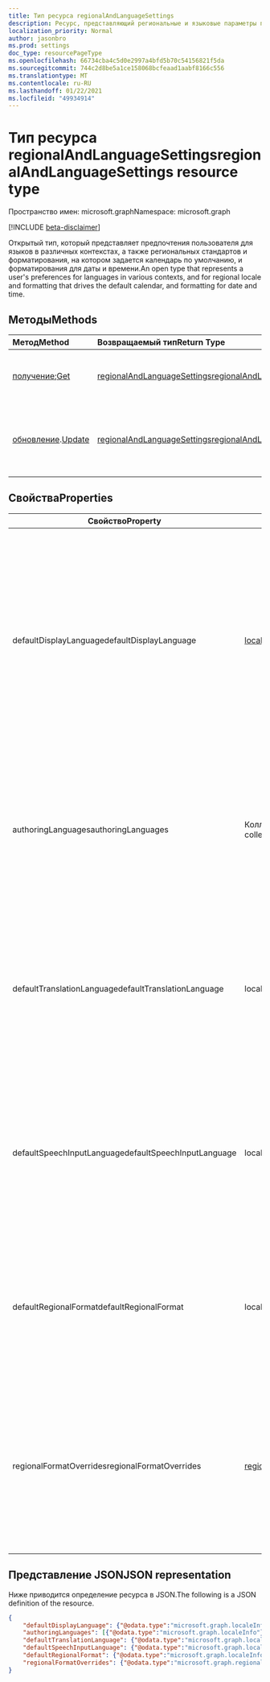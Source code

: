 ```yaml
---
title: Тип ресурса regionalAndLanguageSettings
description: Ресурс, представляющий региональные и языковые параметры пользователей
localization_priority: Normal
author: jasonbro
ms.prod: settings
doc_type: resourcePageType
ms.openlocfilehash: 66734cba4c5d0e2997a4bfd5b70c54156821f5da
ms.sourcegitcommit: 744c2d8be5a1ce158068bcfeaad1aabf8166c556
ms.translationtype: MT
ms.contentlocale: ru-RU
ms.lasthandoff: 01/22/2021
ms.locfileid: "49934914"
---
```

# <a name="regionalandlanguagesettings-resource-type"></a><span data-ttu-id="2fdd3-103">Тип ресурса regionalAndLanguageSettings</span><span class="sxs-lookup"><span data-stu-id="2fdd3-103">regionalAndLanguageSettings resource type</span></span>

<span data-ttu-id="2fdd3-104">Пространство имен: microsoft.graph</span><span class="sxs-lookup"><span data-stu-id="2fdd3-104">Namespace: microsoft.graph</span></span>

[!INCLUDE [beta-disclaimer](../../includes/beta-disclaimer.md)]

<span data-ttu-id="2fdd3-105">Открытый тип, который представляет предпочтения пользователя для языков в различных контекстах, а также региональных стандартов и форматирования, на котором задается календарь по умолчанию, и форматирования для даты и времени.</span><span class="sxs-lookup"><span data-stu-id="2fdd3-105">An open type that represents a user's preferences for languages in various contexts, and for regional locale and formatting that drives the default calendar, and formatting for date and time.</span></span>

## <a name="methods"></a><span data-ttu-id="2fdd3-106">Методы</span><span class="sxs-lookup"><span data-stu-id="2fdd3-106">Methods</span></span>

| <span data-ttu-id="2fdd3-107">Метод</span><span class="sxs-lookup"><span data-stu-id="2fdd3-107">Method</span></span>                                                 | <span data-ttu-id="2fdd3-108">Возвращаемый тип</span><span class="sxs-lookup"><span data-stu-id="2fdd3-108">Return Type</span></span>                                                   | <span data-ttu-id="2fdd3-109">Описание</span><span class="sxs-lookup"><span data-stu-id="2fdd3-109">Description</span></span>                                                                                        |
|:-------------------------------------------------------|:--------------------------------------------------------------|:---------------------------------------------------------------------------------------------------|
| <span data-ttu-id="2fdd3-110">[получение](../api/regionalAndLanguageSettings-get.md);</span><span class="sxs-lookup"><span data-stu-id="2fdd3-110">[Get](../api/regionalAndLanguageSettings-get.md)</span></span>       | [<span data-ttu-id="2fdd3-111">regionalAndLanguageSettings</span><span class="sxs-lookup"><span data-stu-id="2fdd3-111">regionalAndLanguageSettings</span></span>](regionalAndLanguageSettings.md) | <span data-ttu-id="2fdd3-112">Чтение свойств объекта **regionalAndLanguageSettings.**</span><span class="sxs-lookup"><span data-stu-id="2fdd3-112">Read properties of a **regionalAndLanguageSettings** object.</span></span>                                       |
| <span data-ttu-id="2fdd3-113">[обновление](../api/regionalandlanguagesettings-update.md).</span><span class="sxs-lookup"><span data-stu-id="2fdd3-113">[Update](../api/regionalandlanguagesettings-update.md)</span></span> | [<span data-ttu-id="2fdd3-114">regionalAndLanguageSettings</span><span class="sxs-lookup"><span data-stu-id="2fdd3-114">regionalAndLanguageSettings</span></span>](regionalAndLanguageSettings.md) | <span data-ttu-id="2fdd3-115">Обновление всех или подмножества свойств объекта **regionalAndLanguageSettings** для пользователя.</span><span class="sxs-lookup"><span data-stu-id="2fdd3-115">Update all or a subset of the properties of the **regionalAndLanguageSettings** object for a user.</span></span> |

## <a name="properties"></a><span data-ttu-id="2fdd3-116">Свойства</span><span class="sxs-lookup"><span data-stu-id="2fdd3-116">Properties</span></span>
| <span data-ttu-id="2fdd3-117">Свойство</span><span class="sxs-lookup"><span data-stu-id="2fdd3-117">Property</span></span>                   | <span data-ttu-id="2fdd3-118">Тип</span><span class="sxs-lookup"><span data-stu-id="2fdd3-118">Type</span></span>                                                  | <span data-ttu-id="2fdd3-119">Описание</span><span class="sxs-lookup"><span data-stu-id="2fdd3-119">Description</span></span>                                                                                                                                                         |
|----------------------------|-------------------------------------------------------|---------------------------------------------------------------------------------------------------------------------------------------------------------------------|
| <span data-ttu-id="2fdd3-120">defaultDisplayLanguage</span><span class="sxs-lookup"><span data-stu-id="2fdd3-120">defaultDisplayLanguage</span></span>     | [<span data-ttu-id="2fdd3-121">localeInfo</span><span class="sxs-lookup"><span data-stu-id="2fdd3-121">localeInfo</span></span>](localeinfo.md)                           | <span data-ttu-id="2fdd3-122">Предпочитаемый пользователем язык пользовательского интерфейса (меню, кнопки, ленты, предупреждения) для веб-приложений Майкрософт.</span><span class="sxs-lookup"><span data-stu-id="2fdd3-122">The  user's preferred user interface language (menus, buttons, ribbons, warning messages) for Microsoft web applications.</span></span><br><br><span data-ttu-id="2fdd3-123">Возвращается по умолчанию.</span><span class="sxs-lookup"><span data-stu-id="2fdd3-123">Returned by default.</span></span> <span data-ttu-id="2fdd3-124">Значение null не допускается.</span><span class="sxs-lookup"><span data-stu-id="2fdd3-124">Not nullable.</span></span> |
| <span data-ttu-id="2fdd3-125">authoringLanguages</span><span class="sxs-lookup"><span data-stu-id="2fdd3-125">authoringLanguages</span></span>         | <span data-ttu-id="2fdd3-126">Коллекция объектов localeInfo</span><span class="sxs-lookup"><span data-stu-id="2fdd3-126">localeInfo collection</span></span>                                 | <span data-ttu-id="2fdd3-127">Приоритетный список языков, на которые пользователь читает и авторов.</span><span class="sxs-lookup"><span data-stu-id="2fdd3-127">Prioritized list of languages the user reads and authors in.</span></span><br><br><span data-ttu-id="2fdd3-128">Возвращается по умолчанию.</span><span class="sxs-lookup"><span data-stu-id="2fdd3-128">Returned by default.</span></span> <span data-ttu-id="2fdd3-129">Значение null не допускается.</span><span class="sxs-lookup"><span data-stu-id="2fdd3-129">Not nullable.</span></span>                                                              |
| <span data-ttu-id="2fdd3-130">defaultTranslationLanguage</span><span class="sxs-lookup"><span data-stu-id="2fdd3-130">defaultTranslationLanguage</span></span> | <span data-ttu-id="2fdd3-131">localeInfo</span><span class="sxs-lookup"><span data-stu-id="2fdd3-131">localeInfo</span></span>                                            | <span data-ttu-id="2fdd3-132">Язык, на который пользователь ожидает перевода документов, сообщений электронной почты и сообщений.</span><span class="sxs-lookup"><span data-stu-id="2fdd3-132">The language a user expects to have documents, emails, and messages translated into.</span></span><br><br><span data-ttu-id="2fdd3-133">Возвращается по умолчанию.</span><span class="sxs-lookup"><span data-stu-id="2fdd3-133">Returned by default.</span></span>                                                    |
| <span data-ttu-id="2fdd3-134">defaultSpeechInputLanguage</span><span class="sxs-lookup"><span data-stu-id="2fdd3-134">defaultSpeechInputLanguage</span></span> | <span data-ttu-id="2fdd3-135">localeInfo</span><span class="sxs-lookup"><span data-stu-id="2fdd3-135">localeInfo</span></span>                                            | <span data-ttu-id="2fdd3-136">Язык, который пользователь должен использовать в качестве входных данных для текста в речевой сценарий.</span><span class="sxs-lookup"><span data-stu-id="2fdd3-136">The language a user expected to use as input for text to speech scenarios.</span></span><br><br><span data-ttu-id="2fdd3-137">Возвращается по умолчанию.</span><span class="sxs-lookup"><span data-stu-id="2fdd3-137">Returned by default.</span></span>                                                              |
| <span data-ttu-id="2fdd3-138">defaultRegionalFormat</span><span class="sxs-lookup"><span data-stu-id="2fdd3-138">defaultRegionalFormat</span></span>      | <span data-ttu-id="2fdd3-139">localeInfo</span><span class="sxs-lookup"><span data-stu-id="2fdd3-139">localeInfo</span></span>                                            | <span data-ttu-id="2fdd3-140">Региональные стандарты, которые будут управлять форматированием даты, времени и календаря по умолчанию.</span><span class="sxs-lookup"><span data-stu-id="2fdd3-140">The locale that drives the default date, time, and calendar formatting.</span></span><br><br><span data-ttu-id="2fdd3-141">Возвращается по умолчанию.</span><span class="sxs-lookup"><span data-stu-id="2fdd3-141">Returned by default.</span></span>                                                                 |
| <span data-ttu-id="2fdd3-142">regionalFormatOverrides</span><span class="sxs-lookup"><span data-stu-id="2fdd3-142">regionalFormatOverrides</span></span>    | [<span data-ttu-id="2fdd3-143">regionalFormatOverrides</span><span class="sxs-lookup"><span data-stu-id="2fdd3-143">regionalFormatOverrides</span></span>](regionalformatoverrides.md) | <span data-ttu-id="2fdd3-144">Позволяет пользователю переопределять свой defaultRegionalFormat с помощью форматов, определенных для поля.</span><span class="sxs-lookup"><span data-stu-id="2fdd3-144">Allows a user to override their defaultRegionalFormat with field specific formats.</span></span><br><br><span data-ttu-id="2fdd3-145">Возвращается по умолчанию.</span><span class="sxs-lookup"><span data-stu-id="2fdd3-145">Returned by default.</span></span>                                                      |

## <a name="json-representation"></a><span data-ttu-id="2fdd3-146">Представление JSON</span><span class="sxs-lookup"><span data-stu-id="2fdd3-146">JSON representation</span></span>

<span data-ttu-id="2fdd3-147">Ниже приводится определение ресурса в JSON.</span><span class="sxs-lookup"><span data-stu-id="2fdd3-147">The following is a JSON definition of the resource.</span></span>

<!--{
  "blockType": "resource",
  "@odata.type": "microsoft.graph.regionalAndLanguageSettings"
} -->

```json
{
    "defaultDisplayLanguage": {"@odata.type":"microsoft.graph.localeInfo"},
    "authoringLanguages": [{"@odata.type":"microsoft.graph.localeInfo"}],
    "defaultTranslationLanguage": {"@odata.type":"microsoft.graph.localeInfo"},
    "defaultSpeechInputLanguage": {"@odata.type":"microsoft.graph.localeInfo"},
    "defaultRegionalFormat": {"@odata.type":"microsoft.graph.localeInfo"},
    "regionalFormatOverrides": {"@odata.type":"microsoft.graph.regionalFormatOverrides"}
}
```
<!-- {
  "type": "#page.annotation",
  "description": "regionalAndLanguageSettings resource",
  "keywords": "",
  "section": "documentation",
  "tocPath": ""
}-->


